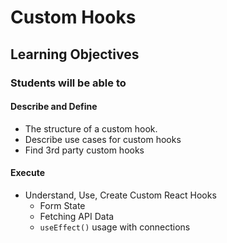 # Custom Hooks


## Learning Objectives

### Students will be able to

#### Describe and Define

- The structure of a custom hook.
- Describe use cases for custom hooks
- Find 3rd party custom hooks

#### Execute

- Understand, Use, Create Custom React Hooks
  - Form State
  - Fetching API Data
  - `useEffect()` usage with connections

